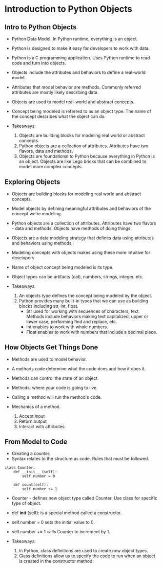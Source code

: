 # Introduction to Python Objects

## Intro to Python Objects
- Python Data Model. In Python runtime, everything is an object.
- Python is designed to make it easy for developers to work with data.
- Python is a C programming application. Uses Python runtime to read code and turn into objects.
- Objects include the attributes and behaviors to define a real-world model.
- Attributes that model behavior are methods. Commonly referred attributes are mostly likely describing data.
- Objects are used to model real-world and abstract concepts.
- Concept being modeled is referred to as an object type. The name of the concept describes what the object can do.

- Takeaways:
    1. Objects are building blocks for modeling real world or abstract concepts.
    2. Python objects are a collection of attributes. Attributes have two flavors, data and methods.
    3. Objects are foundational to Python because everything in Python is an object. Objects are like Lego bricks that can be combined to model more complex concepts.

## Exploring Objects
- Objects are building blocks for modeling real world and abstract concepts.
- Model objects by defining meaningful attributes and behaviors of the concept we're modeling.
- Python objects are a collection of attributes. Attributes have two flavors - data and methods. Objects have methods of doing things.
- Objects are a data modeling strategy that defines data using attributes and behaviors using methods.
- Modeling concepts with objects makes using these more intuitive for developers.

- Name of object concept being modeled is its type.
- Object types can be artifacts (cat), numbers, strings, integer, etc.

- Takeaways:
    1) An objects type defines the concept being modeled by the object.
    2) Python provides many built-in types that we can use as building blocks including str, int, float.
        - Str used for working with sequences of characters, text. Methods include behaviors making text capitalized, upper or lower case, performing find and replace, etc.
        - Int enables to work with whole numbers. 
        - Float enables to work with numbers that include a decimal place.

## How Objects Get Things Done
- Methods are used to model behavior.
- A methods code determine what the code does and how it does it.
- Methods can control the state of an object.
- Methods: where your code is going to live.
- Calling a method will run the method's code.

- Mechanics of a method.
    1) Accept input
    2) Return output
    3) Interact with attributes

## From Model to Code
- Creating a counter.
- Syntax relates to the structure as code. Rules that must be followed.

```
class Counter:
    def __init__ (self):
        self.number = 0

    def count(self):
        self.number += 1
```

- Counter - defines new object type called Counter. Use class for specific type of object.
- def __init__ (self): is a special method called a constructor.
- self.number = 0 sets the initial value to 0.
- self.number += 1 calls Counter to increment by 1.

- Takeaways:
    1) In Python, class definitions are used to create new object types.
    2) Class definitions allow us to specify the code to run when an object is created in the constructor method.